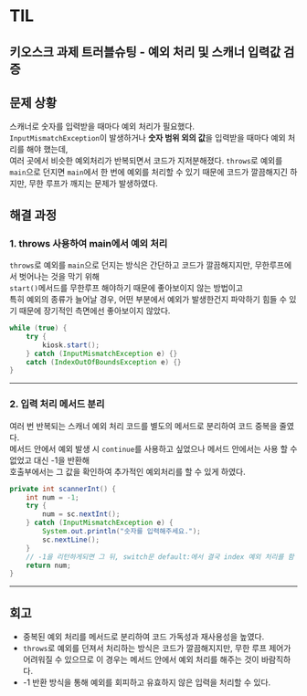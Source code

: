 # TIL

## 키오스크 과제 트러블슈팅 - 예외 처리 및 스캐너 입력값 검증

## 문제 상황
스캐너로 숫자를 입력받을 때마다 예외 처리가 필요했다.  
`InputMismatchException`이 발생하거나 **숫자 범위 외의 값**을 입력받을 때마다 예외 처리를 해야 했는데,  
여러 곳에서 비슷한 예외처리가 반복되면서 코드가 지저분해졌다. 
`throws`로 예외를 `main`으로 던지면 `main`에서 한 번에 예외를 처리할 수 있기 때문에 코드가 깔끔해지긴 하지만, 무한 루프가 깨지는 문제가 발생하였다.

## 해결 과정
### 1. throws 사용하여 main에서 예외 처리
`throws`로 예외를 `main`으로 던지는 방식은 간단하고 코드가 깔끔해지지만, 무한루프에서 벗어나는 것을 막기 위해  
`start()`메서드를 무한루프 해야하기 때문에 좋아보이지 않는 방법이고  
특히 예외의 종류가 늘어날 경우, 어떤 부분에서 예외가 발생한건지 파악하기 힘들 수 있기 때문에 장기적인 측면에선 좋아보이지 않았다.
```java
while (true) {
    try {
        kiosk.start();
    } catch (InputMismatchException e) {} 
    catch (IndexOutOfBoundsException e) {}
}
```
---

### 2. 입력 처리 메서드 분리
여러 번 반복되는 스캐너 예외 처리 코드를 별도의 메서드로 분리하여 코드 중복을 줄였다.  
메서드 안에서 예외 발생 시 `continue`를 사용하고 싶었으나 메서드 안에서는 사용 할 수 없었고 대신 -1을 반환해    
호출부에서는 그 값을 확인하여 추가적인 예외처리를 할 수 있게 하였다.
```java
private int scannerInt() {
    int num = -1;
    try {
        num = sc.nextInt();
    } catch (InputMismatchException e) {
        System.out.println("숫자를 입력해주세요.");
        sc.nextLine();
    }
    // -1을 리턴하게되면 그 뒤, switch문 default:에서 결국 index 예외 처리를 함
    return num;
}
```
---

## 회고
- 중복된 예외 처리를 메서드로 분리하여 코드 가독성과 재사용성을 높였다.
- `throws`로 예외를 던져서 처리하는 방식은 코드가 깔끔해지지만, 무한 루프 제어가 어려워질 수 있으므로 이 경우는 메서드 안에서 예외 처리를 해주는 것이 바람직하다.
- -1 반환 방식을 통해 예외를 회피하고 유효하지 않은 입력을 처리할 수 있다.



